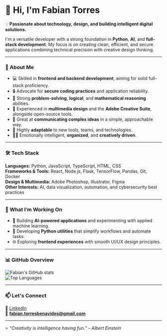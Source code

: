 # 👋 Hi, I'm Fabian Torres  

💡 **Passionate about technology, design, and building intelligent digital solutions.**  

I'm a versatile developer with a strong foundation in **Python**, **AI**, and **full-stack development**. My focus is on creating clean, efficient, and secure applications combining technical precision with creative design thinking.  

---

### 🧠 About Me  
- 💻 Skilled in **frontend and backend development**, aiming for solid full-stack proficiency.  
- 🔒 Advocate for **secure coding practices** and application reliability.  
- 🧩 Strong **problem-solving**, **logical**, and **mathematical reasoning** abilities.  
- 🎨 Experienced in **multimedia design** and the **Adobe Creative Suite**, alongside open-source tools.  
- 🤝 Great at **communicating complex ideas** in a simple, approachable way.  
- 🔄 Highly **adaptable** to new tools, teams, and technologies.  
- 🧘‍♂️ Emotionally intelligent, **organized**, and **creatively driven**.  

---

### 🛠️ Tech Stack  
**Languages:** Python, JavaScript, TypeScript, HTML, CSS  
**Frameworks & Tools:** React, Node.js, Flask, TensorFlow, Pandas, Git, Docker  
**Design & Multimedia:** Adobe Photoshop, Illustrator, Figma  
**Other Interests:** AI, data visualization, automation, and cybersecurity best practices  

---

### 🚀 What I’m Working On  
- 🤖 Building **AI-powered applications** and experimenting with applied machine learning.  
- 🧰 Developing **Python utilities** that simplify workflows and automate tasks.  
- 🌐 Exploring **frontend experiences** with smooth UI/UX design principles.  

---

### 📊 GitHub Overview  
![Fabian's GitHub stats](https://github-readme-stats.vercel.app/api?username=faby-tb&show_icons=true&theme=tokyonight)  
![Top Languages](https://github-readme-stats.vercel.app/api/top-langs/?username=faby-tb&layout=compact&theme=tokyonight)

---

### 📫 Let's Connect  
💼 [LinkedIn](https://www.linkedin.com/in/toresu/)  
📧 **fabian.torresbenavides@gmail.com**  

---

⭐ _“Creativity is intelligence having fun.” – Albert Einstein_
